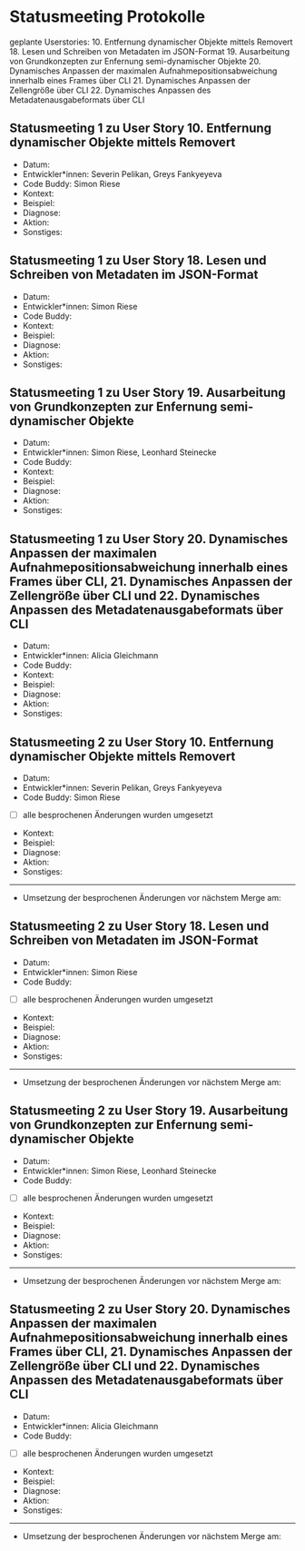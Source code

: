 # Statusmeeting Protokolle

geplante Userstories:
10. Entfernung dynamischer Objekte mittels Removert 
18. Lesen und Schreiben von Metadaten im JSON-Format 
19. Ausarbeitung von Grundkonzepten zur Enfernung semi-dynamischer Objekte 
20. Dynamisches Anpassen der maximalen Aufnahmepositionsabweichung innerhalb eines Frames über CLI 
21. Dynamisches Anpassen der Zellengröße über CLI 
22. Dynamisches Anpassen des Metadatenausgabeformats über CLI

## Statusmeeting 1 zu User Story 10. Entfernung dynamischer Objekte mittels Removert
- Datum:
- Entwickler\*innen: Severin Pelikan, Greys Fankyeyeva
- Code Buddy: Simon Riese
- Kontext:
- Beispiel:
- Diagnose:
- Aktion:
- Sonstiges:

## Statusmeeting 1 zu User Story 18. Lesen und Schreiben von Metadaten im JSON-Format
- Datum:
- Entwickler\*innen: Simon Riese
- Code Buddy:
- Kontext:
- Beispiel:
- Diagnose:
- Aktion:
- Sonstiges:

## Statusmeeting 1 zu User Story 19. Ausarbeitung von Grundkonzepten zur Enfernung semi-dynamischer Objekte 
- Datum:
- Entwickler\*innen: Simon Riese, Leonhard Steinecke
- Code Buddy:
- Kontext:
- Beispiel:
- Diagnose:
- Aktion:
- Sonstiges:

## Statusmeeting 1 zu User Story 20. Dynamisches Anpassen der maximalen Aufnahmepositionsabweichung innerhalb eines Frames über CLI, 21. Dynamisches Anpassen der Zellengröße über CLI und 22. Dynamisches Anpassen des Metadatenausgabeformats über CLI
- Datum:
- Entwickler\*innen: Alicia Gleichmann
- Code Buddy:
- Kontext:
- Beispiel:
- Diagnose:
- Aktion:
- Sonstiges:

## Statusmeeting 2 zu User Story 10. Entfernung dynamischer Objekte mittels Removert
- Datum:
- Entwickler\*innen: Severin Pelikan, Greys Fankyeyeva
- Code Buddy: Simon Riese
- [ ] alle besprochenen Änderungen wurden umgesetzt 
- Kontext:
- Beispiel:
- Diagnose:
- Aktion:
- Sonstiges:
---
- Umsetzung der besprochenen Änderungen vor nächstem Merge am: 

## Statusmeeting 2 zu User Story 18. Lesen und Schreiben von Metadaten im JSON-Format
- Datum:
- Entwickler\*innen: Simon Riese
- Code Buddy:
- [ ] alle besprochenen Änderungen wurden umgesetzt 
- Kontext:
- Beispiel:
- Diagnose:
- Aktion:
- Sonstiges:
---
- Umsetzung der besprochenen Änderungen vor nächstem Merge am: 

## Statusmeeting 2 zu User Story 19. Ausarbeitung von Grundkonzepten zur Enfernung semi-dynamischer Objekte 
- Datum:
- Entwickler\*innen: Simon Riese, Leonhard Steinecke
- Code Buddy:
- [ ] alle besprochenen Änderungen wurden umgesetzt 
- Kontext:
- Beispiel:
- Diagnose:
- Aktion:
- Sonstiges:
---
- Umsetzung der besprochenen Änderungen vor nächstem Merge am: 

## Statusmeeting 2 zu User Story 20. Dynamisches Anpassen der maximalen Aufnahmepositionsabweichung innerhalb eines Frames über CLI, 21. Dynamisches Anpassen der Zellengröße über CLI und 22. Dynamisches Anpassen des Metadatenausgabeformats über CLI
- Datum:
- Entwickler\*innen: Alicia Gleichmann
- Code Buddy:
- [ ] alle besprochenen Änderungen wurden umgesetzt 
- Kontext:
- Beispiel:
- Diagnose:
- Aktion:
- Sonstiges:
---
- Umsetzung der besprochenen Änderungen vor nächstem Merge am: 